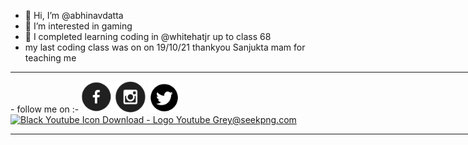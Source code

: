 - 👋 Hi, I’m @abhinavdatta
- 👀 I’m interested in  gaming
- 🌱 I completed learning  coding in @whitehatjr up to class 68
-   my last coding class was on on 19/10/21  thankyou Sanjukta mam for teaching me
<hr width=850px> 
-    follow me on :-
      <a href="https://www.facebook.com/abhinav.kalyanadurgam/"><img src="fb.png" width=50 height=50/></a>
      <a href="https://www.instagram.com/janamaddiabhinav/"><img src="insta.png" width=50 height=50/></a>
      <a href="https://twitter.com/abhinavdatta14"><img src="twitter.png" width=50 height=50/></a>
      <a href="https://www.youtube.com/channel/UCb-AxRFmcEJfHAWmUfX1qvw"><img src="https://www.seekpng.com/png/detail/328-3289308_black-youtube-icon-download-logo-youtube-grey.png" alt="Black Youtube Icon Download - Logo Youtube Grey@seekpng.com" width=100 height=80/></a>

<hr width=850px> 

<!---
abhinavdatta/abhinavdatta is a ✨ special ✨ repository because its `README.md` (this file) appears on your GitHub profile.
You can click the Preview link to take a look at your changes.
--->
